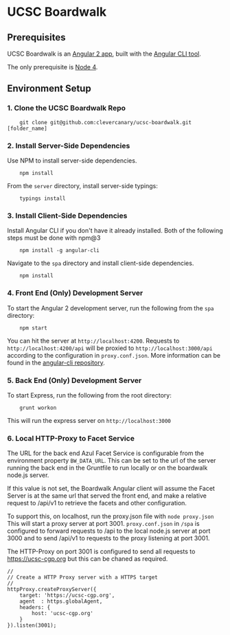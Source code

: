 # UCSC Boardwalk


## Prerequisites
UCSC Boardwalk is an [Angular 2 app](http://angular.io), built with the [Angular CLI tool](https://github.com/angular/angular-cli).

The only prerequisite is [Node 4](https://nodejs.org/en/blog/release/v4.0.0/).

## Environment Setup

### 1. Clone the UCSC Boardwalk Repo

        git clone git@github.com:clevercanary/ucsc-boardwalk.git [folder_name]


### 2. Install Server-Side Dependencies

Use NPM to install server-side dependencies.

		npm install

From the `server` directory, install server-side typings:

		typings install


### 3. Install Client-Side Dependencies

Install Angular CLI if you don't have it already installed. Both of the following steps must be done with npm@3

		npm install -g angular-cli

Navigate to the `spa` directory and install client-side dependencies.

		npm install

### 4. Front End (Only) Development Server

To start the Angular 2 development server, run the following from the `spa` directory:

		npm start

You can hit the server at `http://localhost:4200`. Requests to `http://localhost:4200/api` will be proxied to `http://localhost:3000/api` according to the configuration in `proxy.conf.json`. More information can be found in the [angular-cli repository](https://github.com/angular/angular-cli).

### 5. Back End (Only) Development Server

To start Express, run the following from the root directory:

		grunt workon

This will run the express server on `http://localhost:3000`

### 6. Local HTTP-Proxy to Facet Service


The URL for the back end Azul Facet Service is configurable from the environment property ```BW_DATA_URL```. This can be set to the url of the server running the back end in the Gruntfile to run locally or on the boardwalk node.js server.

If this value is not set, the Boardwalk Angular client will assume the Facet Server is at the same url that served the front end, and make a relative request to /api/v1 to retrieve the facets and other configuration. 

To support this, on localhost, run the proxy.json file with `node proxy.json` This will start a proxy server at port 3001. ```proxy.conf.json``` in ```/spa``` is configured to forward requests to /api to the local node.js server at port 3000 and to send /api/v1 to requests to the proxy listening at port 3001.

The HTTP-Proxy on port 3001 is configured to send all requests to https://ucsc-cgp.org but this can be chaned as required.


``````
//
// Create a HTTP Proxy server with a HTTPS target
//
httpProxy.createProxyServer({
    target: 'https://ucsc-cgp.org',
    agent  : https.globalAgent,
    headers: {
        host: 'ucsc-cgp.org'
    }
}).listen(3001);
